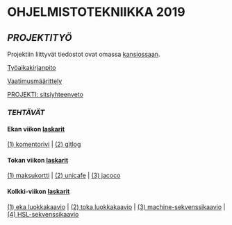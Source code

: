 # **OHJELMISTOTEKNIIKKA 2019**

## *PROJEKTITYÖ*
Projektiin liittyvät tiedostot ovat omassa [kansiossaan](https://github.com/ellikiiski/ot-harjoitustyo/tree/master/projekti).

[Työaikakirjanpito](https://github.com/ellikiiski/ot-harjoitustyo/blob/master/projekti/tyoaikakirjanpito.md)

[Vaatimusmäärittely](https://github.com/ellikiiski/ot-harjoitustyo/blob/master/projekti/vaatimusmaarittely.md)

[PROJEKTI: sitsiyhteenveto](https://github.com/ellikiiski/ot-harjoitustyo/tree/master/projekti/ellin-sitsiprojekti)

### *TEHTÄVÄT*

#### **Ekan viikon [laskarit](https://github.com/ellikiiski/ot-harjoitustyo/tree/master/laskarit/viikko1)**
[(1) komentorivi](https://github.com/ellikiiski/ot-harjoitustyo/blob/master/laskarit/viikko1/komentorivi.txt) |
[(2) gitlog](https://github.com/ellikiiski/ot-harjoitustyo/blob/master/laskarit/viikko1/gitlog.txt)

#### **Tokan viikon [laskarit](https://github.com/ellikiiski/ot-harjoitustyo/tree/master/laskarit/viikko2)**
[(1) maksukortti](https://github.com/ellikiiski/ot-harjoitustyo/tree/master/laskarit/viikko2/Maksukortti) |
[(2) unicafe](https://github.com/ellikiiski/ot-harjoitustyo/tree/master/laskarit/viikko2/Unicafe) |
[(3) jacoco](https://github.com/ellikiiski/ot-harjoitustyo/blob/master/laskarit/viikko2/jacoco-report.JPG)

#### **Kolkki-viikon [laskarit](https://github.com/ellikiiski/ot-harjoitustyo/tree/master/laskarit/viikko3)**
[(1) eka luokkakaavio](https://github.com/ellikiiski/ot-harjoitustyo/blob/master/laskarit/viikko3/teht1.jpeg) |
[(2) toka luokkakaavio](https://github.com/ellikiiski/ot-harjoitustyo/blob/master/laskarit/viikko3/teht2.jpeg) |
[(3) machine-sekvenssikaavio](https://github.com/ellikiiski/ot-harjoitustyo/blob/master/laskarit/viikko3/teht1.jpeg) | 
[(4) HSL-sekvenssikaavio](https://github.com/ellikiiski/ot-harjoitustyo/blob/master/laskarit/viikko3/teht4.png)
